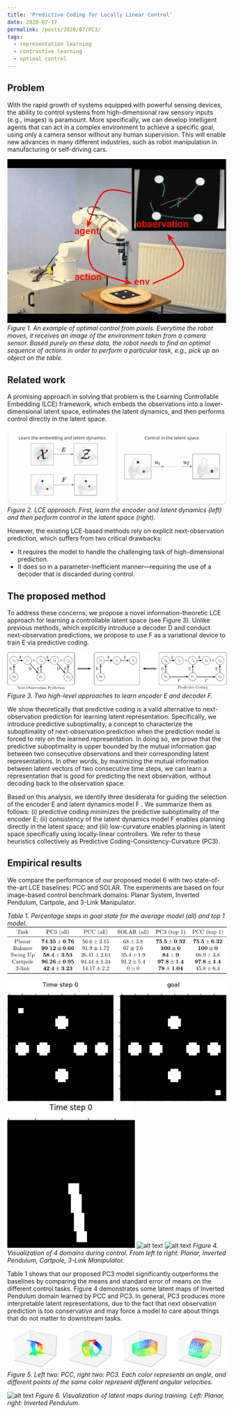 ```yaml
---
title: 'Predictive Coding for Locally Linear Control'
date: 2020-07-17
permalink: /posts/2020/07/PC3/
tags:
  - representation learning
  - contrastive learning
  - optimal control
---
```


Problem
------

With the rapid growth of systems equipped with powerful sensing devices, the ability to control systems from high-dimensional raw sensory inputs (e.g., images) is paramount. More specifically, we can develop intelligent agents that can act in a complex environment to achieve a specific goal, using only a camera sensor without any human supervision. This will enable new advances in many different industries, such as robot manipulation in manufacturing or self-driving cars.

![alt text](../images/materials/PC3/control_from_image.png)
*Figure 1. An example of optimal control from pixels. Everytime the robot moves, it receives an image of the environment taken from a camera sensor. Based purely on these data, the robot needs to find an optimal sequence of actions in order to perform a particular task, e.g., pick up an object on the table.*

Related work
------

A promising approach in solving that problem is the Learning Controllable Embedding (LCE) framework, which embeds the observations into a lower-dimensional latent space, estimates the latent dynamics, and then performs control directly in the latent space.

![alt text](../images/materials/PC3/LCE.png)
*Figure 2. LCE approach. First, learn the encoder and latent dynamics (left) and then perform control in the latent space (right).*

However, the existing LCE-based methods rely on explicit next-observation prediction, which suffers from two critical drawbacks:
  - It requires the model to handle the challenging task of high-dimensional prediction.
  - It does so in a parameter-inefficient manner—requiring the use of a decoder that is discarded during control.

The proposed method
------

To address these concerns, we propose a novel information-theoretic LCE approach for learning a controllable latent space (see Figure 3). Unlike previous methods, which explicitly introduce a decoder D and conduct next-observation predictions, we propose to use F as a variational device to train E via predictive coding.

![alt text](../images/materials/PC3/predictive_coding.png)
*Figure 3. Two high-level approaches to learn encoder E and decoder F.*

We show theoretically that predictive coding is a valid alternative to next-observation prediction for learning latent representation. Specifically, we introduce predictive suboptimality, a concept to characterize the suboptimality of next-observation prediction when the prediction model is forced to rely on the learned representation. In doing so, we prove that the predictive suboptimality is upper bounded by the mutual information gap between two consecutive observations and their corresponding latent representations. In other words, by maximizing the mutual information between latent vectors of two consecutive time steps, we can learn a representation that is good for predicting the next observation, without decoding back to the observation space.

Based on this analysis, we identify three desiderata for guiding the selection of the encoder E and latent dynamics model F . We summarize them as follows: (i) predictive coding minimizes the predictive suboptimality of the encoder E; (ii) consistency of the latent dynamics model F enables planning directly in the latent space; and (iii) low-curvature enables planning in latent space specifically using locally-linear controllers. We refer to these heuristics collectively as Predictive Coding-Consistency-Curvature (PC3).

Empirical results
------

We compare the performance of our proposed model 6 with two state-of-the-art LCE baselines: PCC and SOLAR. The experiments are based on four image-based control benchmark domains: Planar System, Inverted Pendulum, Cartpole, and 3-Link Manipulator.

*Table 1. Percentage steps in goal state for the average model (all) and top 1 model.*
![alt text](../images/materials/PC3/results.png)

![alt text](../images/materials/PC3/planar.gif)
![alt text](../images/materials/PC3/pendulum.gif) ![alt text](./materials/PC3/cartpole.gif) ![alt text](./materials/PC3/3pole.gif)
*Figure 4. Visualization of 4 domains during control. From left to right: Planar,  Inverted Pendulum, Cartpole, 3-Link Manipulator.*

Table 1 shows that our proposed PC3 model significantly outperforms the baselines by comparing the means and standard error of means on the different control tasks. Figure 4 demonstrates some latent maps of Inverted Pendulum domain learned by PCC and PC3. In general, PC3 produces more interpretable latent representations, due to the fact that next observation prediction is too conservative and may force a model to care about things that do not matter to downstream tasks.

![alt text](../images/materials/PC3/latent_map.png)
*Figure 5. Left two: PCC, right two: PC3. Each color represents an angle, and different points of the same color represent different angular velocities.*

![alt text](../images/materials/PC3/latent_map_evolution.gif)
*Figure 6. Visualization of latent maps during training. Left: Planar, right: Inverted Pendulum.*